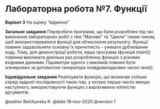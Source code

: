 # Лабораторна робота №7. Функції

**Варіант 3** 
На оцінку "відмінно"

**Загальне завдання** 
Переробити програми, що були розроблені під час виконання лабораторних робіт з тем "Масиви" та "Цикли" таким чином, щоб використовувалися функції для обчислення результату.
Функції повинні задовольняти основну їх причетність - уникати дублювання коду. Тому, для демонстрації роботи, ваша програма (функція main()) повинна викликати декілька раз розробленну функцію з різними вхідними данними. Параметри одного з викликів повинні бути згенеровані за допомогою генератора псевдовипадкових чисел rand().

**Індивідуальне завдання**
Реалізувати функцію, що визначає скільки серед заданої послідовності таких пар, у котрих перше число менше наступного, використовуючи функцію з варіативною кілткістю аргументів.

@author Belchynska K. 
@date 18-nov-2020 
@version 1
